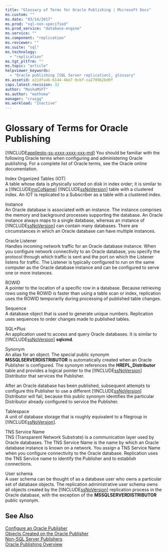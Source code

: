 ```yaml
---
title: "Glossary of Terms for Oracle Publishing | Microsoft Docs"
ms.custom: ""
ms.date: "03/14/2017"
ms.prod: "sql-non-specified"
ms.prod_service: "database-engine"
ms.service: ""
ms.component: "replication"
ms.reviewer: ""
ms.suite: "sql"
ms.technology: 
  - "replication"
ms.tgt_pltfrm: ""
ms.topic: "article"
helpviewer_keywords: 
  - "Oracle publishing [SQL Server replication], glossary"
ms.assetid: e21dfa4b-6144-4be7-9cbf-ca2709b2bd9f
caps.latest.revision: 32
author: "MashaMSFT"
ms.author: "mathoma"
manager: "craigg"
ms.workload: "Inactive"
---
```

# Glossary of Terms for Oracle Publishing
[!INCLUDE[appliesto-ss-xxxx-xxxx-xxx-md](../../../includes/appliesto-ss-xxxx-xxxx-xxx-md.md)]
  You should be familiar with the following Oracle terms when configuring and administering Oracle publishing. For a complete list of Oracle terms, see the Oracle online documentation.  
  
 Index Organized Tables (IOT)  
 A table whose data is physically sorted on disk in index order; it is similar to a [!INCLUDE[msCoName](../../../includes/msconame-md.md)] [!INCLUDE[ssNoVersion](../../../includes/ssnoversion-md.md)] table with a clustered index. An IOT is replicated to a Subscriber as a table with a clustered index.  
  
 Instance  
 An Oracle database is associated with an instance. The instance comprises the memory and background processes supporting the database. An Oracle instance always maps to a single database, whereas an instance of [!INCLUDE[ssNoVersion](../../../includes/ssnoversion-md.md)] can contain many databases. There are circumstances in which an Oracle database can have multiple instances.  
  
 Oracle Listener  
 Handles incoming network traffic for an Oracle database instance. When you configure network connectivity to an Oracle database, you specify the protocol through which traffic is sent and the port on which the Listener listens for traffic. The Listener is typically configured to run on the same computer as the Oracle database instance and can be configured to serve one or more instances.  
  
 ROWID  
 A pointer to the location of a specific row in a database. Because retrieving rows using the ROWID is faster than using a table scan or index, replication uses the ROWID temporarily during processing of published table changes.  
  
 Sequence  
 A database object that is used to generate unique numbers. Replication uses sequences to order changes made to published tables.  
  
 SQL\*Plus  
 An application used to access and query Oracle databases. It is similar to [!INCLUDE[ssNoVersion](../../../includes/ssnoversion-md.md)] **sqlcmd**.  
  
 Synonym  
 An alias for an object. The special public synonym **MSSQLSERVERDISTRIBUTOR** is automatically created when an Oracle Publisher is configured. The synonym references the **HREPL_Distributor** table and provides a logical pointer to the [!INCLUDE[ssNoVersion](../../../includes/ssnoversion-md.md)] Distributor that services the Publisher.  
  
 After an Oracle database has been published, subsequent attempts to configure this Publisher to use a different [!INCLUDE[ssNoVersion](../../../includes/ssnoversion-md.md)] Distributor will fail, because this public synonym identifies the particular Distributor already configured to service the Publisher.  
  
 Tablespace  
 A unit of database storage that is roughly equivalent to a filegroup in [!INCLUDE[ssNoVersion](../../../includes/ssnoversion-md.md)].  
  
 TNS Service Name  
 TNS (Transparent Network Substrate) is a communication layer used by Oracle databases. The TNS Service Name is the name by which an Oracle database instance is known on a network. You assign a TNS Service Name when you configure connectivity to the Oracle database. Replication uses the TNS Service name to identify the Publisher and to establish connections.  
  
 User schema  
 A user schema can be thought of as a database user who owns a particular set of database objects. The replication administrative user schema owns all objects created by the [!INCLUDE[ssNoVersion](../../../includes/ssnoversion-md.md)] replication process in the Oracle database, with the exception of the **MSSQLSERVERDISTRIBUTOR** public synonym.  
  
## See Also  
 [Configure an Oracle Publisher](../../../relational-databases/replication/non-sql/configure-an-oracle-publisher.md)   
 [Objects Created on the Oracle Publisher](../../../relational-databases/replication/non-sql/objects-created-on-the-oracle-publisher.md)   
 [Non-SQL Server Publishers](../../../relational-databases/replication/non-sql/non-sql-server-publishers.md)   
 [Oracle Publishing Overview](../../../relational-databases/replication/non-sql/oracle-publishing-overview.md)  
  
  
